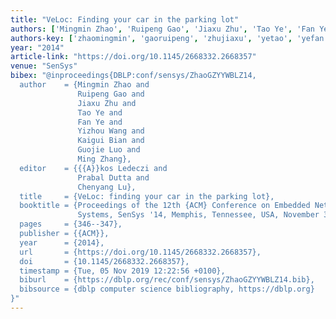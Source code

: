 ```yaml
---
title: "VeLoc: Finding your car in the parking lot"
authors: ['Mingmin Zhao', 'Ruipeng Gao', 'Jiaxu Zhu', 'Tao Ye', 'Fan Ye 0003', 'Yizhou Wang', 'Kaigui Bian', 'Guojie Luo', 'Ming Zhang 0004']
authors-key: ['zhaomingmin', 'gaoruipeng', 'zhujiaxu', 'yetao', 'yefan', 'wangyizhou', 'biankaigui', 'luoguojie', 'zhangming']
year: "2014"
article-link: "https://doi.org/10.1145/2668332.2668357"
venue: "SenSys"
bibex: "@inproceedings{DBLP:conf/sensys/ZhaoGZYYWBLZ14,
  author    = {Mingmin Zhao and
               Ruipeng Gao and
               Jiaxu Zhu and
               Tao Ye and
               Fan Ye and
               Yizhou Wang and
               Kaigui Bian and
               Guojie Luo and
               Ming Zhang},
  editor    = {{{A}}kos Ledeczi and
               Prabal Dutta and
               Chenyang Lu},
  title     = {VeLoc: finding your car in the parking lot},
  booktitle = {Proceedings of the 12th {ACM} Conference on Embedded Network Sensor
               Systems, SenSys '14, Memphis, Tennessee, USA, November 3-6, 2014},
  pages     = {346--347},
  publisher = {{ACM}},
  year      = {2014},
  url       = {https://doi.org/10.1145/2668332.2668357},
  doi       = {10.1145/2668332.2668357},
  timestamp = {Tue, 05 Nov 2019 12:22:56 +0100},
  biburl    = {https://dblp.org/rec/conf/sensys/ZhaoGZYYWBLZ14.bib},
  bibsource = {dblp computer science bibliography, https://dblp.org}
}"
---
```

